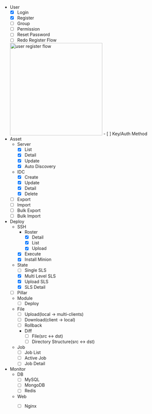 - User
    - [x] Login
    - [x] Register
    - [ ] Group
    - [ ] Permission
    - [ ] Reset Password
    - [ ] Redo Register Flow
    <img alt="user register flow" src="https://github.com/MiracleYoung/MiracleOps/raw/master/static/images/todolist/user-register-flow.png" width="300">
    - [ ] Key/Auth Method
- Asset
    - Server
        - [x] List
        - [x] Detail
        - [x] Update
        - [x] Auto Discovery
    - IDC
        - [x] Create
        - [x] Update
        - [x] Detail
        - [x] Delete
    - [ ] Export
    - [ ] Import
    - [ ] Bulk Export
    - [ ] Bulk Import
- Deploy
    - SSH
        - Roster
            - [x] Detail
            - [x] List
            - [x] Upload
        - [x] Execute
        - [x] Install Minion
    - State
        - [ ] Single SLS
        - [x] Multi Level SLS
        - [x] Upload SLS
        - [x] SLS Detail
    - [ ] Pillar
    - Module
        - [ ] Deploy
    - File
        - [ ] Upload(local -> multi-clients)
        - [ ] Download(client -> local)
        - [ ] Rollback
        - Diff
            - [ ] File(src <-> dst)
            - [ ] Directory Structure(src <-> dst)
    - Job
        - [ ] Job List
        - [ ] Active Job
        - [ ] Job Detail
- Monitor
    - DB
        - [ ] MySQL
        - [ ] MongoDB
        - [ ] Redis
    - Web
        - [ ] Nginx
        
